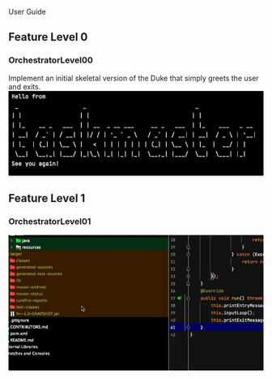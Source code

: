User Guide

## Feature Level 0
### OrchestratorLevel00

Implement an initial skeletal version of the Duke that simply greets the user and exits. \
![level 0](/docs/screenshots/level-0.png)

## Feature Level 1
### OrchestratorLevel01

![level 1](/docs/screenshots/branch-level-1.gif)

